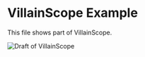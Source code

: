 # VillainScope Example
This file shows part of VillainScope.

![Draft of VillainScope](<img width="2626" height="834" alt="Image" src="https://github.com/user-attachments/assets/5088a465-ca94-4e40-8f3e-50b02fbc9c4f" />)
